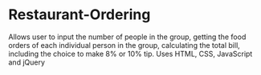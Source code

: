# Restaurant-Ordering
Allows user to input the number of people in the group, getting the food orders of each individual person in the group, calculating the total bill, including the choice to make 8% or 10% tip.
Uses HTML, CSS, JavaScript and jQuery
